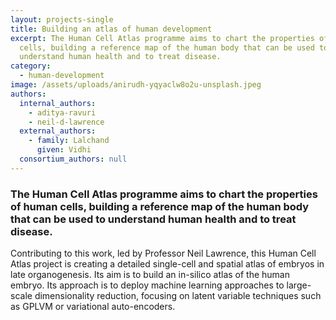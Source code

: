 ```yaml
---
layout: projects-single
title: Building an atlas of human development
excerpt: The Human Cell Atlas programme aims to chart the properties of human
  cells, building a reference map of the human body that can be used to
  understand human health and to treat disease.
category:
  - human-development
image: /assets/uploads/anirudh-yqyaclw8o2u-unsplash.jpeg
authors:
  internal_authors:
    - aditya-ravuri
    - neil-d-lawrence
  external_authors:
    - family: Lalchand
      given: Vidhi
  consortium_authors: null
---
```

### The Human Cell Atlas programme aims to chart the properties of human cells, building a reference map of the human body that can be used to understand human health and to treat disease. 

Contributing to this work, led by Professor Neil Lawrence, this Human Cell Atlas project is creating a detailed single-cell and spatial atlas of embryos in late organogenesis. Its aim is to build an in-silico atlas of the human embryo. Its approach is to deploy machine learning approaches to large-scale dimensionality reduction, focusing on latent variable techniques such as GPLVM or variational auto-encoders.